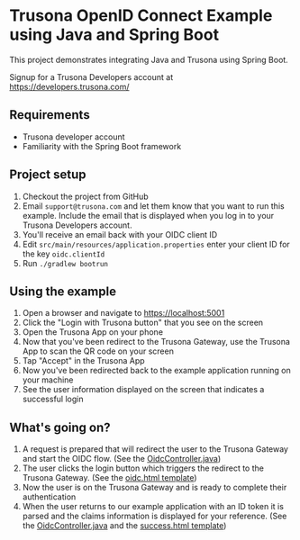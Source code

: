 # Trusona OpenID Connect Example using Java and Spring Boot

This project demonstrates integrating Java and Trusona using Spring Boot.

Signup for a Trusona Developers account at https://developers.trusona.com/

## Requirements

* Trusona developer account
* Familiarity with the Spring Boot framework

## Project setup

1. Checkout the project from GitHub
1. Email `support@trusona.com` and let them know that you want to run this example. Include the email that is displayed when you log in to your Trusona Developers account.
1. You'll receive an email back with your OIDC client ID
1. Edit `src/main/resources/application.properties` enter your client ID for the key `oidc.clientId`
1. Run `./gradlew bootrun`

## Using the example

1. Open a browser and navigate to [https://localhost:5001](https://localhost:5001)
1. Click the "Login with Trusona button" that you see on the screen
1. Open the Trusona App on your phone
1. Now that you've been redirect to the Trusona Gateway, use the Trusona App to scan the QR code on your screen
1. Tap "Accept" in the Trusona App
1. Now you've been redirected back to the example application running on your machine
1. See the user information displayed on the screen that indicates a successful login

## What's going on?

1. A request is prepared that will redirect the user to the Trusona Gateway and start the OIDC flow. (See the [OidcController.java](https://github.com/trusona/trusona-oidc-example-springboot/blob/2d287b5da4d5df7a80b26fd532eedceb9df8eec5/src/main/java/com/trusona/example/oidc/OidcController.java#L62))
1. The user clicks the login button which triggers the redirect to the Trusona Gateway. (See the [oidc.html template](https://github.com/trusona/trusona-oidc-example-springboot/blob/2d287b5da4d5df7a80b26fd532eedceb9df8eec5/src/main/resources/templates/oidc.html#L16))
1. Now the user is on the Trusona Gateway and is ready to complete their authentication
1. When the user returns to our example application with an ID token it is parsed and the claims information is displayed for your reference. (See the [OidcController.java](https://github.com/trusona/trusona-oidc-example-springboot/blob/2d287b5da4d5df7a80b26fd532eedceb9df8eec5/src/main/java/com/trusona/example/oidc/OidcController.java#L83) and the [success.html template](https://github.com/trusona/trusona-oidc-example-springboot/blob/2d287b5da4d5df7a80b26fd532eedceb9df8eec5/src/main/resources/templates/success.html#L10))